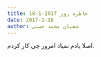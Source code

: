 ```yaml
---
title: خاطره روز 2017-1-18
date: 2017-1-18
author: شعبان محمد حسنی
---
```


اصلا یادم نمیاد امروز چی کار کردم.